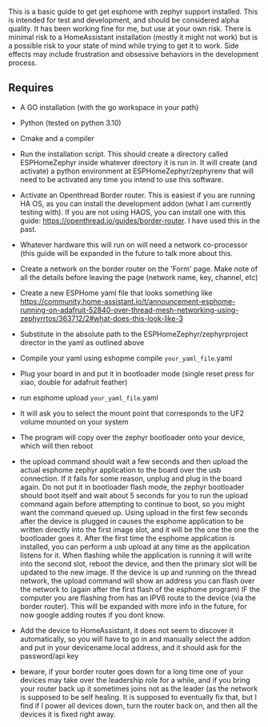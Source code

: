 This is a basic guide to get get esphome with zephyr support installed. This is intended for test and
development, and should be considered alpha quality. It has been working fine for me, but use at your own
risk. There is minimal risk to a HomeAssistant installation (mostly it might not work) but is a possible risk
to your state of mind while trying to get it to work. Side effects may include frustration and obsessive
behaviors in the development process.

Requires
--------
* A GO installation (with the go workspace in your path)
* Python (tested on python 3.10)
* Cmake and a compiler

* Run the installation script. This should create a directory called ESPHomeZephyr inside whatever directory
  it is run in. It will create (and activate) a python environment at ESPHomeZephyr/zephyrenv that will need
  to be activated any time you intend to use this software.
* Activate an Openthread Border router. This is easiest if you are running HA OS, as you can install the
  development addon (what I am currently testing with). If you are not using HAOS, you can install one with
  this guide: https://openthread.io/guides/border-router. I have used this in the past.
* Whatever hardware this will run on will need a network co-processor (this guide will be expanded in the
  future to talk more about this.
* Create a network on the border router on the 'Form' page. Make note of all the details before leaving the
  page (network name, key, channel, etc)
* Create a new ESPHome yaml file that looks something like https://community.home-assistant.io/t/announcement-esphome-running-on-adafruit-52840-over-thread-mesh-networking-using-zephyrrtos/363712/2#what-does-this-look-like-3
* Substitute in the absolute path to the ESPHomeZephyr/zephyrproject director in the yaml as outlined above
* Compile your yaml using eshopme compile `your_yaml_file`.yaml
* Plug your board in and put it in bootloader mode (single reset press for xiao, double for adafruit feather)
* run esphome upload `your_yaml_file`.yaml
* It will ask you to select the mount point that corresponds to the UF2 volume mounted on your system
* The program will copy over the zephyr bootloader onto your device, which will then reboot
* the upload command should wait a few seconds and then upload the actual esphome zephyr application to the
  board over the usb connection. If it fails for some reason, unplug and plug in the board again. Do not put
  it in bootloader flash mode, the zephyr bootloader should boot itself and wait about 5 seconds for you to
  run the upload command again before attempting to continue to boot, so you might want the command queued up.
  Using upload in the first few seconds after the device is plugged in causes the esphome application to be
  written directly into the first image slot, and it will be the one the one the bootloader goes it. After
  the first time the esphome application is installed, you can perform a usb upload at any time as the
  application listens for it. When flashing while the application is running it will write into the second
  slot, reboot the device, and then the primary slot will be updated to the new image. If the device is up and
  running on the thread network, the upload command will show an address you can flash over the network to
  (again after the first flash of the esphome program) IF the computer you are flashing from has an IPV6
  route to the device (via the border router). This will be expanded with more info in the future, for now
  google adding routes if you dont know.
* Add the device to HomeAssistant, it does not seem to discover it automatically, so you will have to go in
  and manually select the addon and put in your devicename.local address, and it should ask for the
  password/api key
* beware, if your border router goes down for a long time one of your devices may take over the leadership
  role for a while, and if you bring your router back up it sometimes joins not as the leader (as the network
  is supposed to be self healing. It is supposed to eventually fix that, but I find if I power all devices
  down, turn the router back on, and then all the devices it is fixed right away.
